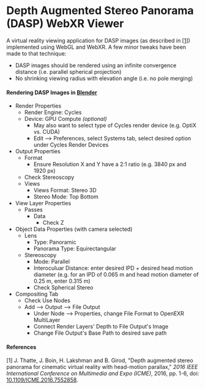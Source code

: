 # Depth Augmented Stereo Panorama (DASP) WebXR Viewer

A virtual reality viewing application for DASP images (as described in [[1](https://doi.org/10.1109/ICME.2016.7552858)]) implemented using WebGL and WebXR. A few minor tweaks have been made to that technique:

* DASP images should be rendered using an infinite convergence distance (i.e. parallel spherical projection)
* No shrinking viewing radius with elevation angle (i.e. no pole merging)

#### Rendering DASP Images in [Blender](https://www.blender.org/)

* Render Properties
    * Render Engine: Cycles
    * Device: GPU Compute *(optional)*
        * May also want to select type of Cycles render device (e.g. OptiX vs. CUDA)
        * Edit --> Preferences, select Systems tab, select desired option under Cycles Render Devices
* Output Properties
    * Format
        * Ensure Resolution X and Y have a 2:1 ratio (e.g. 3840 px and 1920 px)
    * Check Stereoscopy
    * Views
        * Views Format: Stereo 3D
        * Stereo Mode: Top Bottom
* View Layer Properties
    * Passes
        * Data
            * Check Z
* Object Data Properties (with camera selected)
    * Lens
        * Type: Panoramic
        * Panorama Type: Equirectangular
    * Stereoscopy
        * Mode: Parallel
        * Interoculuar Distance: enter desired IPD + desired head motion diameter (e.g. for an IPD of 0.065 m and head motion diameter of 0.25 m, enter 0.315 m)
        * Check Spherical Stereo
* Compositing Tab
    * Check Use Nodes
    * Add --> Output --> File Output
        * Under Node --> Properties, change File Format to OpenEXR MultiLayer
        * Connect Render Layers' Depth to File Output's Image
        * Change File Output's Base Path to desired save path

#### References

[1] J. Thatte, J. Boin, H. Lakshman and B. Girod, "Depth augmented stereo panorama for cinematic virtual reality with head-motion parallax," *2016 IEEE International Conference on Multimedia and Expo (ICME)*, 2016, pp. 1-6, doi: [10.1109/ICME.2016.7552858](https://doi.org/10.1109/ICME.2016.7552858).
